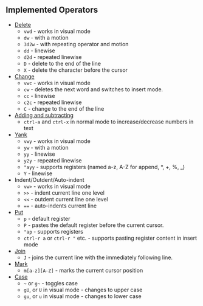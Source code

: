 ## Implemented Operators

* [Delete](http://vimhelp.appspot.com/change.txt.html#deleting)
  * `vwd` - works in visual mode
  * `dw` - with a motion
  * `3d2w` - with repeating operator and motion
  * `dd` - linewise
  * `d2d` - repeated linewise
  * `D` - delete to the end of the line
  * `X` - delete the character before the cursor
* [Change](http://vimhelp.appspot.com/change.txt.html#c)
  * `vwc` - works in visual mode
  * `cw` - deletes the next word and switches to insert mode.
  * `cc` - linewise
  * `c2c` - repeated linewise
  * `C` - change to the end of the line
* [Adding and subtracting](http://vimhelp.appspot.com/change.txt.html#CTRL-A)
  * `ctrl-a` and `ctrl-x` in normal mode to increase/decrease numbers in text
* [Yank](http://vimhelp.appspot.com/change.txt.html#yank)
  * `vwy` - works in visual mode
  * `yw` - with a motion
  * `yy` - linewise
  * `y2y` - repeated linewise
  * `"ayy` - supports registers (named a-z, A-Z for append, *, +, %, _)
  * `Y` - linewise
* Indent/Outdent/Auto-indent
  * `vw>` - works in visual mode
  * `>>` - indent current line one level
  * `<<` - outdent current line one level
  * `==` - auto-indents current line
* [Put](http://vimhelp.appspot.com/change.txt.html#p)
  * `p` - default register
  * `P` - pastes the default register before the current cursor.
  * `"ap` - supports registers
  * `ctrl-r a` or `ctrl-r "` etc. - supports pasting register content in insert mode
* [Join](http://vimhelp.appspot.com/change.txt.html#J)
  * `J` - joins the current line with the immediately following line.
* [Mark](http://vimhelp.appspot.com/motion.txt.html#m)
  * `m[a-z][A-Z]` - marks the current cursor position
* [Case](http://vimhelp.appspot.com/motion.txt.html#operator)
  * `~` or `g~` - toggles case
  * `gU`, or `U` in visual mode - changes to upper case
  * `gu`, or `u` in visual mode - changes to lower case
